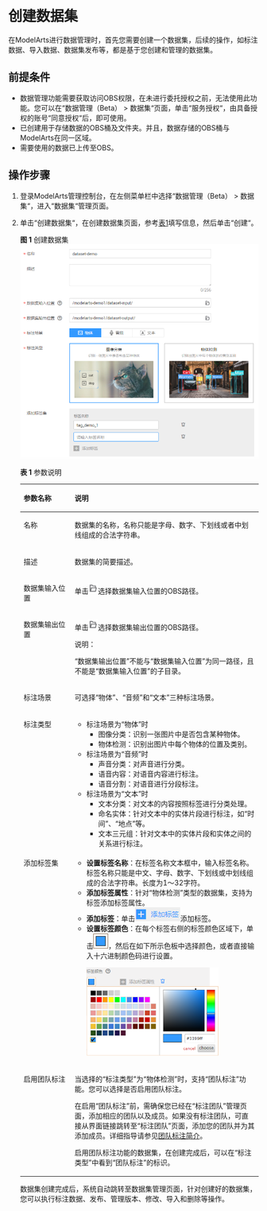 # 创建数据集<a name="modelarts_23_0004"></a>

在ModelArts进行数据管理时，首先您需要创建一个数据集，后续的操作，如标注数据、导入数据、数据集发布等，都是基于您创建和管理的数据集。

## 前提条件<a name="section1488110071713"></a>

-   数据管理功能需要获取访问OBS权限，在未进行委托授权之前，无法使用此功能。您可以在“数据管理（Beta） \> 数据集“页面，单击“服务授权“，由具备授权的账号“同意授权“后，即可使用。
-   已创建用于存储数据的OBS桶及文件夹。并且，数据存储的OBS桶与ModelArts在同一区域。
-   需要使用的数据已上传至OBS。

## 操作步骤<a name="section1618113289617"></a>

1.  登录ModelArts管理控制台，在左侧菜单栏中选择“数据管理（Beta） \> 数据集“，进入“数据集“管理页面。
2.  单击“创建数据集“，在创建数据集页面，参考[表1](#table23211921112213)填写信息，然后单击“创建“。

    **图 1**  创建数据集<a name="fig1173053132416"></a>  
    ![](figures/创建数据集.png "创建数据集")

    **表 1**  参数说明

    <a name="table23211921112213"></a>
    <table><thead align="left"><tr id="row93205217220"><th class="cellrowborder" valign="top" width="21.38%" id="mcps1.2.3.1.1"><p id="p032042113223"><a name="p032042113223"></a><a name="p032042113223"></a>参数名称</p>
    </th>
    <th class="cellrowborder" valign="top" width="78.62%" id="mcps1.2.3.1.2"><p id="p63207212224"><a name="p63207212224"></a><a name="p63207212224"></a>说明</p>
    </th>
    </tr>
    </thead>
    <tbody><tr id="row332072152218"><td class="cellrowborder" valign="top" width="21.38%" headers="mcps1.2.3.1.1 "><p id="p9320202132218"><a name="p9320202132218"></a><a name="p9320202132218"></a>名称</p>
    </td>
    <td class="cellrowborder" valign="top" width="78.62%" headers="mcps1.2.3.1.2 "><p id="p9320221112220"><a name="p9320221112220"></a><a name="p9320221112220"></a>数据集的名称，名称只能是字母、数字、下划线或者中划线组成的合法字符串。</p>
    </td>
    </tr>
    <tr id="row1332082114226"><td class="cellrowborder" valign="top" width="21.38%" headers="mcps1.2.3.1.1 "><p id="p17320182120228"><a name="p17320182120228"></a><a name="p17320182120228"></a>描述</p>
    </td>
    <td class="cellrowborder" valign="top" width="78.62%" headers="mcps1.2.3.1.2 "><p id="p193205219229"><a name="p193205219229"></a><a name="p193205219229"></a>数据集的简要描述。</p>
    </td>
    </tr>
    <tr id="row8320521152212"><td class="cellrowborder" valign="top" width="21.38%" headers="mcps1.2.3.1.1 "><p id="p1032032118229"><a name="p1032032118229"></a><a name="p1032032118229"></a>数据集输入位置</p>
    </td>
    <td class="cellrowborder" valign="top" width="78.62%" headers="mcps1.2.3.1.2 "><p id="p11781174511331"><a name="p11781174511331"></a><a name="p11781174511331"></a>单击<a name="image109551214332"></a><a name="image109551214332"></a><span><img id="image109551214332" src="figures/icon_01.png"></span>选择数据集输入位置的OBS路径。</p>
    </td>
    </tr>
    <tr id="row032162112228"><td class="cellrowborder" valign="top" width="21.38%" headers="mcps1.2.3.1.1 "><p id="p232012172215"><a name="p232012172215"></a><a name="p232012172215"></a>数据集输出位置</p>
    </td>
    <td class="cellrowborder" valign="top" width="78.62%" headers="mcps1.2.3.1.2 "><p id="p18721117173417"><a name="p18721117173417"></a><a name="p18721117173417"></a>单击<a name="image898754853315"></a><a name="image898754853315"></a><span><img id="image898754853315" src="figures/icon_01.png"></span>选择数据集输出位置的OBS路径。</p>
    <div class="note" id="note793075104513"><a name="note793075104513"></a><a name="note793075104513"></a><span class="notetitle"> 说明： </span><div class="notebody"><p id="p5931195118452"><a name="p5931195118452"></a><a name="p5931195118452"></a><span class="parmname" id="parmname39261323134613"><a name="parmname39261323134613"></a><a name="parmname39261323134613"></a>“数据集输出位置”</span>不能与<span class="parmname" id="parmname1663582694616"><a name="parmname1663582694616"></a><a name="parmname1663582694616"></a>“数据集输入位置”</span>为同一路径，且不能是<span class="parmname" id="parmname192912050121912"><a name="parmname192912050121912"></a><a name="parmname192912050121912"></a>“数据集输入位置”</span>的子目录。</p>
    </div></div>
    </td>
    </tr>
    <tr id="row77214335814"><td class="cellrowborder" valign="top" width="21.38%" headers="mcps1.2.3.1.1 "><p id="p14721183105816"><a name="p14721183105816"></a><a name="p14721183105816"></a>标注场景</p>
    </td>
    <td class="cellrowborder" valign="top" width="78.62%" headers="mcps1.2.3.1.2 "><p id="p189052052113511"><a name="p189052052113511"></a><a name="p189052052113511"></a>可选择<span class="parmname" id="parmname1775942419472"><a name="parmname1775942419472"></a><a name="parmname1775942419472"></a>“物体”</span>、<span class="parmname" id="parmname111961427184720"><a name="parmname111961427184720"></a><a name="parmname111961427184720"></a>“音频”</span>和<span class="parmname" id="parmname154252029114717"><a name="parmname154252029114717"></a><a name="parmname154252029114717"></a>“文本”</span>三种标注场景。</p>
    </td>
    </tr>
    <tr id="row63031058350"><td class="cellrowborder" valign="top" width="21.38%" headers="mcps1.2.3.1.1 "><p id="p173031512355"><a name="p173031512355"></a><a name="p173031512355"></a>标注类型</p>
    </td>
    <td class="cellrowborder" valign="top" width="78.62%" headers="mcps1.2.3.1.2 "><a name="ul17863164214481"></a><a name="ul17863164214481"></a><ul id="ul17863164214481"><li>标注场景为<span class="parmname" id="parmname14621626174910"><a name="parmname14621626174910"></a><a name="parmname14621626174910"></a>“物体”</span>时<a name="ul65891048194813"></a><a name="ul65891048194813"></a><ul id="ul65891048194813"><li>图像分类：识别一张图片中是否包含某种物体。</li><li>物体检测：识别出图片中每个物体的位置及类别。</li></ul>
    </li><li>标注场景为<span class="parmname" id="parmname13815153614912"><a name="parmname13815153614912"></a><a name="parmname13815153614912"></a>“音频”</span>时<a name="ul780114539486"></a><a name="ul780114539486"></a><ul id="ul780114539486"><li>声音分类：对声音进行分类。</li><li>语音内容：对语音内容进行标注。</li><li>语音分割：对语音进行分段标注。</li></ul>
    </li><li>标注场景为<span class="parmname" id="parmname1165743914499"><a name="parmname1165743914499"></a><a name="parmname1165743914499"></a>“文本”</span>时<a name="ul341715563481"></a><a name="ul341715563481"></a><ul id="ul341715563481"><li>文本分类：对文本的内容按照标签进行分类处理。</li><li>命名实体：针对文本中的实体片段进行标注，如“时间”、“地点”等。</li><li>文本三元组：针对文本中的实体片段和实体之间的关系进行标注。</li></ul>
    </li></ul>
    </td>
    </tr>
    <tr id="row9921552103716"><td class="cellrowborder" valign="top" width="21.38%" headers="mcps1.2.3.1.1 "><p id="p892116529377"><a name="p892116529377"></a><a name="p892116529377"></a>添加标签集</p>
    </td>
    <td class="cellrowborder" valign="top" width="78.62%" headers="mcps1.2.3.1.2 "><a name="ul1050710321403"></a><a name="ul1050710321403"></a><ul id="ul1050710321403"><li><strong id="b1298114512011"><a name="b1298114512011"></a><a name="b1298114512011"></a>设置标签名称</strong>：在标签名称文本框中，输入标签名称。标签名称只能是中文、字母、数字、下划线或中划线组成的合法字符串。长度为1～32字符。</li><li><strong id="b789413811248"><a name="b789413811248"></a><a name="b789413811248"></a>添加标签属性</strong>：针对“物体检测”类型的数据集，支持为标签添加标签属性。</li><li><strong id="b13661481202"><a name="b13661481202"></a><a name="b13661481202"></a>添加标签</strong>：单击<a name="image112751057145313"></a><a name="image112751057145313"></a><span><img id="image112751057145313" src="figures/icon_02.png"></span>添加标签。</li><li><strong id="b82591522009"><a name="b82591522009"></a><a name="b82591522009"></a>设置标签颜色</strong>：在每个标签右侧的标签颜色区域下，单击<a name="image1365824855518"></a><a name="image1365824855518"></a><span><img id="image1365824855518" src="figures/icon_03.png"></span>，然后在如下所示色板中选择颜色，或者直接输入十六进制颜色码进行设置。<p id="p1755418011316"><a name="p1755418011316"></a><a name="p1755418011316"></a><a name="image114405133114"></a><a name="image114405133114"></a><span><img id="image114405133114" src="figures/zh-cn_image_0197730814.png" width="266" height="178.21468000000002"></span></p>
    </li></ul>
    </td>
    </tr>
    <tr id="row153988545298"><td class="cellrowborder" valign="top" width="21.38%" headers="mcps1.2.3.1.1 "><p id="p039917542298"><a name="p039917542298"></a><a name="p039917542298"></a>启用团队标注</p>
    </td>
    <td class="cellrowborder" valign="top" width="78.62%" headers="mcps1.2.3.1.2 "><p id="p153991054112917"><a name="p153991054112917"></a><a name="p153991054112917"></a>当选择的<span class="parmname" id="parmname15958629143019"><a name="parmname15958629143019"></a><a name="parmname15958629143019"></a>“标注类型”</span>为<span class="parmname" id="parmname534583116306"><a name="parmname534583116306"></a><a name="parmname534583116306"></a>“物体检测”</span>时，支持<span class="parmname" id="parmname51891234133012"><a name="parmname51891234133012"></a><a name="parmname51891234133012"></a>“团队标注”</span>功能。您可以选择是否启用团队标注。</p>
    <p id="p11302141953211"><a name="p11302141953211"></a><a name="p11302141953211"></a>在启用<span class="parmname" id="parmname34971401338"><a name="parmname34971401338"></a><a name="parmname34971401338"></a>“团队标注”</span>前，需确保您已经在<span class="parmname" id="parmname55946442335"><a name="parmname55946442335"></a><a name="parmname55946442335"></a>“标注团队”</span>管理页面，添加相应的团队以及成员。如果没有标注团队，可直接从界面链接跳转至<span class="wintitle" id="wintitle2952145743318"><a name="wintitle2952145743318"></a><a name="wintitle2952145743318"></a>“标注团队”</span>页面，添加您的团队并为其添加成员。详细指导请参见<a href="团队标注简介.md">团队标注简介</a>。</p>
    <p id="p1552981218310"><a name="p1552981218310"></a><a name="p1552981218310"></a>启用团队标注功能的数据集，在创建完成后，可以在<span class="parmname" id="parmname1547217490318"><a name="parmname1547217490318"></a><a name="parmname1547217490318"></a>“标注类型”</span>中看到<span class="parmname" id="parmname198291446334"><a name="parmname198291446334"></a><a name="parmname198291446334"></a>“团队标注”</span>的标识。</p>
    </td>
    </tr>
    </tbody>
    </table>

    数据集创建完成后，系统自动跳转至数据集管理页面，针对创建好的数据集，您可以执行标注数据、发布、管理版本、修改、导入和删除等操作。


